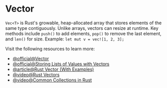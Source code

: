 # Vector

`Vec<T>` is Rust's growable, heap-allocated array that stores elements of the same type contiguously. Unlike arrays, vectors can resize at runtime. Key methods include `push()` to add elements, `pop()` to remove the last element, and `len()` for size. Example: `let mut v = vec![1, 2, 3];`

Visit the following resources to learn more:

- [@official@Vector](https://doc.rust-lang.org/std/vec/struct.Vec.html)
- [@official@Storing Lists of Values with Vectors](https://doc.rust-lang.org/book/ch08-01-vectors.html?highlight=vector#storing-lists-of-values-with-vectors)
- [@article@Rust Vector (With Examples)](https://www.programiz.com/rust/vector)
- [@video@Rust Vectors](https://www.youtube.com/watch?v=nOKOFYzvvHo&t=97s&pp=ygUMcnVzdCB2ZWN0b3Jz)
- [@video@Common Collections in Rust](https://www.youtube.com/watch?v=Zs-pS-egQSs&t=39s&pp=ygUMcnVzdCB2ZWN0b3Jz)
